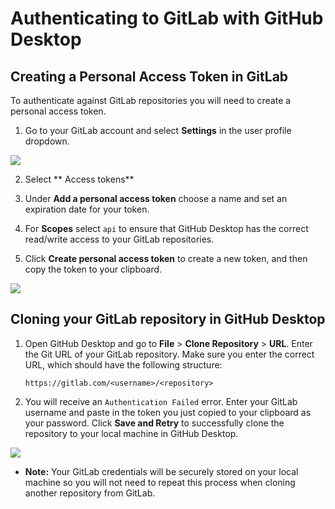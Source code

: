 # Authenticating to GitLab with GitHub Desktop

## Creating a Personal Access Token in GitLab

To authenticate against GitLab repositories you will need to create a personal access token.

1. Go to your GitLab account and select **Settings** in the user profile dropdown.

![](https://user-images.githubusercontent.com/721500/54831873-8d884e00-4c91-11e9-9087-57af715d8321.png)

2. Select ** Access tokens**

3. Under **Add a personal access token** choose a name and set an expiration date for your token.

4. For **Scopes** select `api` to ensure that GitHub Desktop has the correct read/write access to your GitLab repositories.

5. Click **Create personal access token** to create a new token, and then copy the token to your clipboard.

![](https://user-images.githubusercontent.com/721500/54831880-8feaa800-4c91-11e9-801b-40ed2af869a0.png)

## Cloning your GitLab repository in GitHub Desktop

 1. Open GitHub Desktop and go to **File** > **Clone Repository** > **URL**. Enter the Git URL of your GitLab repository. Make sure you enter the correct URL, which should have the following structure:

      `https://gitlab.com/<username>/<repository>`

 2. You will receive an `Authentication Failed` error. Enter your GitLab username and paste in the token you just copied to your clipboard as your password. Click **Save and Retry** to successfully clone the repository to your local machine in GitHub Desktop.

![](https://user-images.githubusercontent.com/721500/54832263-36cf4400-4c92-11e9-8937-6617a0a564b5.png)

   - **Note:** Your GitLab credentials will be securely stored on your local machine so you will not need to repeat this process when cloning another repository from GitLab.
